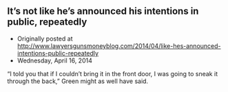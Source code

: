 ## It’s not like he’s announced his intentions in public, repeatedly

 * Originally posted at http://www.lawyersgunsmoneyblog.com/2014/04/like-hes-announced-intentions-public-repeatedly
 * Wednesday, April 16, 2014

“I told you that if I couldn’t bring it in the front door, I was going to sneak it through the back,” Green might as well have said.